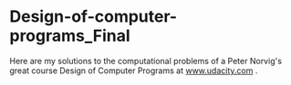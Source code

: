 Design-of-computer-programs_Final
=================================

Here are my solutions to the computational problems of a Peter Norvig's great course Design of Computer Programs at www.udacity.com .
